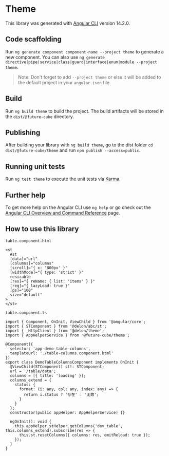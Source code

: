 # Theme

This library was generated with [Angular CLI](https://github.com/angular/angular-cli) version 14.2.0.

## Code scaffolding

Run `ng generate component component-name --project theme` to generate a new component. You can also use `ng generate directive|pipe|service|class|guard|interface|enum|module --project theme`.
> Note: Don't forget to add `--project theme` or else it will be added to the default project in your `angular.json` file.

## Build

Run `ng build theme` to build the project. The build artifacts will be stored in the `dist/@future-cube` directory.

## Publishing

After building your library with `ng build theme`, go to the dist folder `cd dist/@future-cube/theme` and run `npm publish --access=public`.

## Running unit tests

Run `ng test theme` to execute the unit tests via [Karma](https://karma-runner.github.io).

## Further help

To get more help on the Angular CLI use `ng help` or go check out the [Angular CLI Overview and Command Reference](https://angular.io/cli) page.


## How to use this library
`table.component.html`
```
<st
  #st
  [data]="url"
  [columns]="columns"
  [scroll]="{ x: '800px' }"
  [widthMode]="{ type: 'strict' }"
  resizable
  [res]="{ reName: { list: 'items' } }"
  [req]="{ lazyLoad: true }"
  [ps]="100"
  size="default"
>
</st>
```
`table.component.ts`
```
import { Component, OnInit, ViewChild } from '@angular/core';
import { STComponent } from '@delon/abc/st';
import { _HttpClient } from '@delon/theme';
import { AppHelperService } from '@future-cube/theme';

@Component({
  selector: 'app-demo-table-columns',
  templateUrl: './table-columns.component.html'
})
export class DemoTableColumnsComponent implements OnInit {
  @ViewChild(STComponent) st!: STComponent;
  url = '/table/data';
  columns = [{ title: 'loading' }];
  columns_extend = {
    status: {
      format: (i: any, col: any, index: any) => {
        return i.status ? '存在' : '无效';
      }
    }
  };
  constructor(public appHelper: AppHelperService) {}

  ngOnInit(): void {
    this.appHelper.stHelper.getColumns('dev_table', this.columns_extend).subscribe(res => {
      this.st.resetColumns({ columns: res, emitReload: true });
    });
  }
}
```

